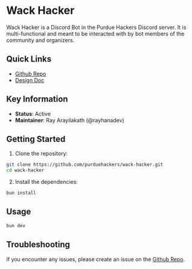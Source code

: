 # Wack Hacker

Wack Hacker is a Discord Bot in the Purdue Hackers Discord server. It is multi-functional
and meant to be interacted with by bot members of the community and organizers.

## Quick Links

- [Github Repo](https://github.com/purduehackers/wack-hacker)
- [Design Doc](/engineering/wack-hacker-bot/DESIGN_DOC.md)

## Key Information

- **Status**: Active
- **Maintainer**: Ray Arayilakath (@rayhanadev)

## Getting Started

1. Clone the repository:

```bash
git clone https://github.com/purduehackers/wack-hacker.git
cd wack-hacker
```

2. Install the dependencies:

```bash
bun install
```

## Usage

```bash
bun dev
```

## Troubleshooting

If you encounter any issues, please create an issue on the [Github Repo](https://github.com/purduehackers/wack-hacker/issues).
